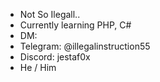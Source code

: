- Not So Ilegall..
- Currently learning PHP, C#
- DM:
-    Telegram: @illegalinstruction55
-    Discord: jestaf0x
- He / Him
